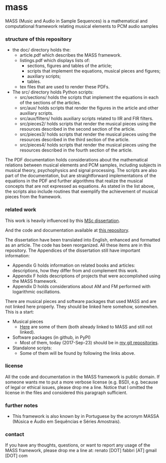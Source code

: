 # mass
MASS (Music and Audio in Sample Sequences) is a mathematical and computational framework relating musical elements to PCM audio samples

### structure of this repository

* the doc/ directory holds the:
  - article.pdf which describes the MASS framework.
  - listings.pdf which displays lists of:
    * sections, figures and tables of the article;
    * scripts that implement the equations, musical pieces and figures;
    * auxiliary scripts;
    * tables.
  - tex files that are used to render these PDFs.
* The src/ directory holds Python scripts:
  - src/sections/ holds the scripts that implement the equations in each of the sections of the articles.
  - src/aux/ holds scripts that render the figures in the article and other auxiliary scripts.
  - src/aux/filters/ holds auxiliary scripts related to IIR and FIR filters.
  - src/pieces2/ holds scripts that render the musical pieces using the resources described in the second section of the article.
  - src/pieces3/ holds scripts that render the musical pieces using the resources described in the third section of the article.
  - src/pieces4/ holds scripts that render the musical pieces using the resources described in the fourth section of the article.

The PDF documentation holds considerations about the mathematical relations between musical elements and PCM samples,
including subjects in musical theory, psychophysics and signal processing.
The scripts are also part of the documentation, but are straightforward implementations of the equations in the PDF
and further algorithms that realize the musical concepts that are not expressed as equations.
As stated in the list above, the scripts also include routines that exemplify the achievement of musical pieces from
the framework.

### related work
This work is heavily influenced by this [MSc dissertation](http://www.teses.usp.br/teses/disponiveis/76/76132/tde-19042013-095445/publico/RenatoFabbri_ME_corrigida.pdf).

And the code and documentation available at [this repository](https://github.com/ttm/dissertacao/).

The dissertation have been translated into English, enhanced
and formatted as an article.
The code has been reorganized.
All these items are in this repository.
The Appendices of the dissertation still have important information:
* Appendix G holds information on related books and articles: descriptions,
how they differ from and complement this work.
* Appendix F holds descriptions of projects that were accomplished using the MASS framework.
* Appendix D holds considerations about AM and FM performed with logarithmic oscillations.

There are musical pieces and software packages that used MASS
and are not linked here properly.
They should be linked here somehow, somewhen.
This is a start:
* Musical pieces
  - [Here](https://soundcloud.com/le-poste-tche)
are some of them (both already linked to MASS and still not linked).
* Software packages (in github, in PyPI)
  - Most of them, today (2017-Sep-23) should be in [my git repositories](https://github.com/ttm).
* Standalone scripts:
  - Some of them will be found by following the links above.

### license
All the code and documentation in the MASS framework is public domain.
If someone wants me to put a more verbose license (e.g. BSD),
e.g. because of legal or ethical issues,
please drop me a line.
Notice that I omitted the license in the files and considered this
paragraph sufficient.

### further notes
* This framework is also known by in Portuguese by the acronym
MASSA (Música e Áudio em Sequências e Séries Amostrais).
### contact
If you have any thoughts, questions, or want to report any usage of the MASS framework,
please drop me a line at: renato [DOT] fabbri [AT] gmail [DOT] com
